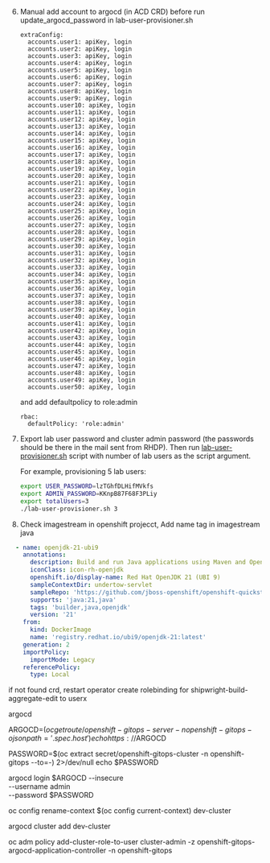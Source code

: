 6. Manual add account to argocd (in ACD CRD) before run update_argocd_password in lab-user-provisioner.sh
   
   ```
   extraConfig:
     accounts.user1: apiKey, login
     accounts.user2: apiKey, login
     accounts.user3: apiKey, login
     accounts.user4: apiKey, login
     accounts.user5: apiKey, login
     accounts.user6: apiKey, login
     accounts.user7: apiKey, login
     accounts.user8: apiKey, login
     accounts.user9: apiKey, login
     accounts.user10: apiKey, login
     accounts.user11: apiKey, login
     accounts.user12: apiKey, login
     accounts.user13: apiKey, login
     accounts.user14: apiKey, login
     accounts.user15: apiKey, login
     accounts.user16: apiKey, login
     accounts.user17: apiKey, login
     accounts.user18: apiKey, login
     accounts.user19: apiKey, login
     accounts.user20: apiKey, login
     accounts.user21: apiKey, login
     accounts.user22: apiKey, login
     accounts.user23: apiKey, login
     accounts.user24: apiKey, login
     accounts.user25: apiKey, login
     accounts.user26: apiKey, login
     accounts.user27: apiKey, login
     accounts.user28: apiKey, login
     accounts.user29: apiKey, login
     accounts.user30: apiKey, login
     accounts.user31: apiKey, login
     accounts.user32: apiKey, login
     accounts.user33: apiKey, login
     accounts.user34: apiKey, login
     accounts.user35: apiKey, login
     accounts.user36: apiKey, login
     accounts.user37: apiKey, login
     accounts.user38: apiKey, login
     accounts.user39: apiKey, login
     accounts.user40: apiKey, login
     accounts.user41: apiKey, login
     accounts.user42: apiKey, login
     accounts.user43: apiKey, login
     accounts.user44: apiKey, login
     accounts.user45: apiKey, login
     accounts.user46: apiKey, login
     accounts.user47: apiKey, login
     accounts.user48: apiKey, login
     accounts.user49: apiKey, login
     accounts.user50: apiKey, login
    ```
   
   and add defaultpolicy to role:admin 

   ```
   rbac:
     defaultPolicy: 'role:admin'
   ```

7. Export lab user password and cluster admin password (the passwords should be there in the mail sent from RHDP). Then run [lab-user-provisioner.sh](scripts/lab-user-provisioner.sh) script with number of lab users as the script argument.

   For example, provisioning 5 lab users:

   ```sh
   export USER_PASSWORD=lzTGhfDLHifMVkfs
   export ADMIN_PASSWORD=KKnpB87F68F3PLiy
   export totalUsers=3
   ./lab-user-provisioner.sh 3
   ```

8. Check imagestream in openshift projecct, Add name tag in imagestream java

  ```yaml
    - name: openjdk-21-ubi9
      annotations:
        description: Build and run Java applications using Maven and OpenJDK 21.
        iconClass: icon-rh-openjdk
        openshift.io/display-name: Red Hat OpenJDK 21 (UBI 9)
        sampleContextDir: undertow-servlet
        sampleRepo: 'https://github.com/jboss-openshift/openshift-quickstarts'
        supports: 'java:21,java'
        tags: 'builder,java,openjdk'
        version: '21'
      from:
        kind: DockerImage
        name: 'registry.redhat.io/ubi9/openjdk-21:latest'
      generation: 2
      importPolicy:
        importMode: Legacy
      referencePolicy:
        type: Local
  ```

if not found crd, restart operator
create rolebinding for shipwright-build-aggregate-edit to userx  



argocd

ARGOCD=$(oc get route/openshift-gitops-server -n openshift-gitops -o jsonpath='{.spec.host}')
echo https://$ARGOCD

PASSWORD=$(oc extract secret/openshift-gitops-cluster -n openshift-gitops --to=-) 2>/dev/null
echo $PASSWORD

argocd login $ARGOCD  --insecure \
--username admin \
--password $PASSWORD

oc config rename-context $(oc config current-context) dev-cluster


argocd cluster add dev-cluster

oc adm policy add-cluster-role-to-user cluster-admin -z openshift-gitops-argocd-application-controller -n openshift-gitops